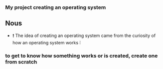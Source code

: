 ### My project creating an operating system

## Nous
- :exclamation: The idea of creating an operating system came from the curiosity of how an operating system works :grey_exclamation:

### to get to know how something works or is created, create one from scratch
